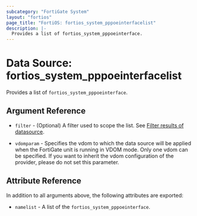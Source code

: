 ```yaml
---
subcategory: "FortiGate System"
layout: "fortios"
page_title: "FortiOS: fortios_system_pppoeinterfacelist"
description: |-
  Provides a list of fortios_system_pppoeinterface.
---
```


# Data Source: fortios_system_pppoeinterfacelist
Provides a list of `fortios_system_pppoeinterface`.

## Argument Reference

* `filter` - (Optional) A filter used to scope the list. See [Filter results of datasource](https://registry.terraform.io/providers/poroping/fortios/latest/docs/guides/fgt_filter).

* `vdomparam` - Specifies the vdom to which the data source will be applied when the FortiGate unit is running in VDOM mode. Only one vdom can be specified. If you want to inherit the vdom configuration of the provider, please do not set this parameter.

## Attribute Reference

In addition to all arguments above, the following attributes are exported:

* `namelist` -  A list of the `fortios_system_pppoeinterface`.
